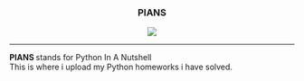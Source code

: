 <div align="center">
    <h3> <strong> PIANS </strong> </h3>
    <img src="https://img.shields.io/github/last-commit/caodoc/PIANS?style=for-the-badge">
</div>

<hr>

<p align="left">
    <strong> PIANS </strong> stands for Python In A Nutshell</br>
    This is where i upload my Python homeworks i have solved.
</p>